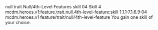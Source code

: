 <ability>
  <metadata>
    <class>null</class>
    <feature_type>trait</feature_type>
    <file_dpath>Null/4th-Level Features</file_dpath>
    <item_id>skill</item_id>
    <item_index>04</item_index>
    <item_name>Skill</item_name>
    <level>4</level>
    <scc>mcdm.heroes.v1:feature.trait.null.4th-level-feature:skill</scc>
    <scdc>1.1.1:7.1.6.9:04</scdc>
    <source>mcdm.heroes.v1</source>
    <type>feature/trait/null/4th-level-feature</type>
  </metadata>
  <effects>
    <effect type="mundane">You gain one skill of your choice.</effect>
  </effects>
</ability>
